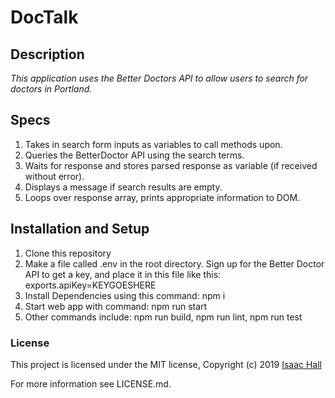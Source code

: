 
# DocTalk
## Description

_This application uses the Better Doctors API to allow users to search for doctors in Portland._

## Specs

1. Takes in search form inputs as variables to call methods upon.
2. Queries the BetterDoctor API using the search terms.
3. Waits for response and stores parsed response as variable (if received without error).
4. Displays a message if search results are empty.
5. Loops over response array, prints appropriate information to DOM.

## Installation and Setup

1. Clone this repository
2. Make a file called .env in the root directory. Sign up for the Better Doctor API to get a key, and place it in this file like this:
exports.apiKey=KEYGOESHERE
3. Install Dependencies using this command: npm i
4. Start web app with command: npm run start
5. Other commands include: npm run build, npm run lint, npm run test
### License
This project is licensed under the MIT license, Copyright (c) 2019 [Isaac Hall](/LICENSE.md)

For more information see LICENSE.md.
